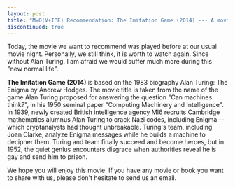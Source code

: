 ```yaml
---
layout: post
title: "M=O(V+I^E) Recommendation: The Imitation Game (2014) --- A movie about Alan Turing"
discontinued: true
---
```


Today, the movie we want to recommend was played before at our usual movie night. Personally, we still think, it is worth to watch again. Since without Alan Turing, I am afraid we would suffer much more during this "new normal life". 

**The Imitation Game (2014)** is based on the 1983 biography Alan Turing: The Enigma by Andrew Hodges. The movie title is taken from the name of the game Alan Turing proposed for answering the question "Can machines think?", in his 1950 seminal paper "Computing Machinery and Intelligence". In 1939, newly created British intelligence agency MI6 recruits Cambridge mathematics alumnus Alan Turing to crack Nazi codes, including Enigma -- which cryptanalysts had thought unbreakable. Turing's team, including Joan Clarke, analyze Enigma messages while he builds a machine to decipher them. Turing and team finally succeed and become heroes, but in 1952, the quiet genius encounters disgrace when authorities reveal he is gay and send him to prison.

We hope you will enjoy this movie. If you have any movie or book you want to share with us, please don't hesitate to send us an email.
